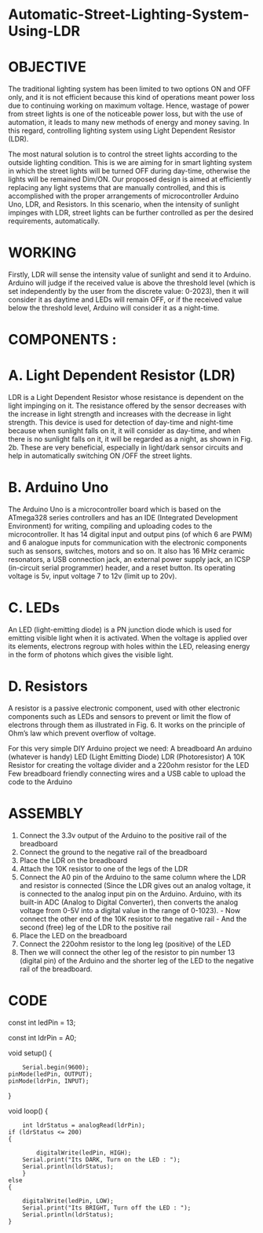 # Automatic-Street-Lighting-System-Using-LDR

# OBJECTIVE

The traditional lighting system has been limited to two options ON and OFF only, and it is not efficient because this kind of operations meant power loss due to continuing working on maximum voltage. Hence, wastage of power from street lights is one of the noticeable power loss, but with the use of automation, it leads to many new methods of energy and money saving. In this regard, controlling lighting system using Light Dependent Resistor (LDR).

The most natural solution is to control the street lights according to the outside lighting condition. This is we are aiming for in smart lighting system in which the street lights will be turned OFF during day-time, otherwise the lights will be remained Dim/ON. Our proposed design is aimed at efficiently replacing any light systems that are manually controlled, and this is accomplished with the proper arrangements of microcontroller Arduino Uno, LDR, and Resistors. In this scenario, when the intensity of sunlight impinges with LDR, street lights can be further controlled as per the desired requirements, automatically. 

# WORKING

Firstly, LDR will sense the intensity value of sunlight and send it to Arduino. Arduino will judge if the received value is above the threshold level (which is set independently by the user from the discrete value: 0-2023), then it will consider it as daytime and LEDs will remain OFF, or if the received value below the threshold level, Arduino will consider it as a night-time. 

# COMPONENTS : 

# A. Light Dependent Resistor (LDR) 

LDR is a Light Dependent Resistor whose resistance is dependent on the light impinging on it. The resistance offered by the sensor decreases with the increase in light strength and increases with the decrease in light strength. This device is used for detection of day-time and night-time because when sunlight falls on it, it will consider as day-time, and when there is no sunlight falls on it, it will be regarded as a night, as shown in Fig. 2b. These are very beneficial, especially in light/dark sensor circuits and help in automatically switching ON /OFF the street lights. 

# B. Arduino Uno 

The Arduino Uno  is a microcontroller board which is based on the ATmega328 series controllers and has an IDE (Integrated Development Environment) for writing, compiling and uploading codes to the microcontroller.  It has 14 digital input and output pins (of which 6 are PWM) and 6 analogue inputs for communication with the electronic components such as sensors, switches, motors and so on. It also has 16 MHz ceramic resonators, a USB connection jack, an external power supply jack, an ICSP (in-circuit serial programmer) header, and a reset button. Its operating voltage is 5v, input voltage 7 to 12v (limit up to 20v).

# C. LEDs 

An LED (light-emitting diode) is a PN junction diode which is used for emitting visible light when it is activated.  When the voltage is applied over its elements, electrons regroup with holes within the LED, releasing energy in the form of photons which gives the visible light. 

# D. Resistors 

A resistor is a passive electronic component, used with other electronic components such as LEDs and sensors to prevent or limit the flow of electrons through them as illustrated in Fig. 6. It works on the principle of Ohm’s law which prevent overflow of voltage.

For this very simple DIY Arduino project we need:
A breadboard
An arduino (whatever is handy)
LED (Light Emitting Diode)
LDR (Photoresistor)
A 10K Resistor for creating the voltage divider and a 220ohm resistor for the LED
Few breadboard friendly connecting wires
and a USB cable to upload the code to the Arduino

# ASSEMBLY

1. Connect the 3.3v output of the Arduino to the positive rail of the breadboard
2. Connect the ground to the negative rail of the breadboard
3. Place the LDR on the breadboard
4. Attach the 10K resistor to one of the legs of the LDR
5. Connect the A0 pin of the Arduino to the same column where the LDR and resistor is connected (Since the LDR gives out an analog 	        voltage, it is connected to the analog input pin on the Arduino. Arduino, with its built-in ADC (Analog to Digital Converter), then      converts the analog voltage from 0-5V into a digital value in the range of 0-1023). - Now connect the other end of the 10K resistor      to the negative rail - And the second (free) leg of the LDR to the positive rail
6. Place the LED on the breadboard
7. Connect the 220ohm resistor to the long leg (positive) of the LED
8. Then we will connect the other leg of the resistor to pin number 13 (digital pin) of the Arduino 
   and the shorter leg of the LED to the negative rail of the breadboard.

# CODE

const int ledPin = 13;

const int ldrPin = A0;

void setup() 
{  

    	Serial.begin(9600);
	pinMode(ledPin, OUTPUT);
	pinMode(ldrPin, INPUT);

}

void loop() 
{

    	int ldrStatus = analogRead(ldrPin);
	if (ldrStatus <= 200) 
	{
	
        	digitalWrite(ledPin, HIGH);  
		Serial.print("Its DARK, Turn on the LED : ");  
		Serial.println(ldrStatus);
    	} 
	else 
	{   
        	
		digitalWrite(ledPin, LOW);  
		Serial.print("Its BRIGHT, Turn off the LED : ");  
		Serial.println(ldrStatus);	
    }
   

 
 
 
 
 
 
 
 
 
 
 
 
 
 
 
